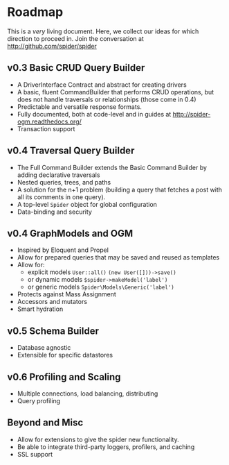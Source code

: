 # Roadmap  
This is a *very* living document. Here, we collect our ideas for which direction to proceed in.
Join the conversation at http://github.com/spider/spider

## v0.3 Basic CRUD Query Builder
  * A DriverInterface Contract and abstract for creating drivers
  * A basic, fluent CommandBuilder that performs CRUD operations, but does not handle traversals or relationships (those come in 0.4)
  * Predictable and versatile response formats.
  * Fully documented, both at code-level and in guides at http://spider-ogm.readthedocs.org/
  * Transaction support
  
## v0.4 Traversal Query Builder
  * The Full Command Builder extends the Basic Command Builder by adding declarative traversals
  * Nested queries, trees, and paths
  * A solution for the n+1 problem (building a query that fetches a post with all its comments in one query).
  * A top-level `Spider` object for global configuration
  * Data-binding and security
  
## v0.4 GraphModels and OGM
  * Inspired by Eloquent and Propel
  * Allow for prepared queries that may be saved and reused as templates
  * Allow for:
    * explicit models `User::all()` `(new User([]))->save()`
    * or dynamic models `$spider->makeModel('label')`
    * or generic models `Spider\Models\Generic('label')`
  * Protects against Mass Assignment
  * Accessors and mutators
  * Smart hydration

## v0.5 Schema Builder
  * Database agnostic
  * Extensible for specific datastores

## v0.6 Profiling and Scaling
  * Multiple connections, load balancing, distributing
  * Query profiling

## Beyond and Misc
  * Allow for extensions to give the spider new functionality.
  * Be able to integrate third-party loggers, profilers, and caching
  * SSL support